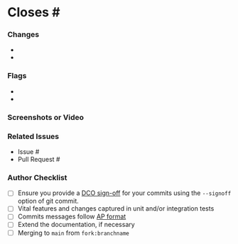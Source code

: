 <!--- Provide a formatted commit message describing this PR in the Title above -->
<!--- See our DEVELOPERS guide below: -->
<!--- https://github.com/accordproject/techdocs/blob/master/DEVELOPERS.md#commit-message-format -->

# Closes #<CORRESPONDING ISSUE NUMBER>

<!--- Provide an overall summary of the pull request -->

### Changes

<!--- More detailed and granular description of changes -->
<!--- These should likely be gathered from commit message summaries -->

- <ONE>
- <TWO>

### Flags

<!--- Provide context or concerns a reviewer should be aware of -->

- <ONE>
- <TWO>

### Screenshots or Video

<!--- Provide an easily accessible demonstration of the changes, if applicable -->

### Related Issues

- Issue #<NUMBER>
- Pull Request #<NUMBER>

### Author Checklist

- [ ] Ensure you provide a [DCO sign-off](https://github.com/probot/dco#how-it-works) for your commits using the `--signoff` option of git commit.
- [ ] Vital features and changes captured in unit and/or integration tests
- [ ] Commits messages follow [AP format](https://github.com/accordproject/techdocs/blob/master/DEVELOPERS.md#commit-message-format)
- [ ] Extend the documentation, if necessary
- [ ] Merging to `main` from `fork:branchname`
